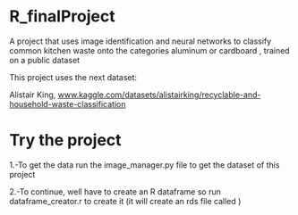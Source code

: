 # R_finalProject

A project that uses image identification and neural networks to classify common kitchen waste onto the categories aluminum or cardboard , trained on a public dataset

This project uses the next dataset:

Alistair King, www.kaggle.com/datasets/alistairking/recyclable-and-household-waste-classification

# Try the project

1.-To get the data run the image_manager.py file to get the dataset of this project

2.-To continue, well have to create an R dataframe so run dataframe_creator.r to create it (it will create an rds file called )
